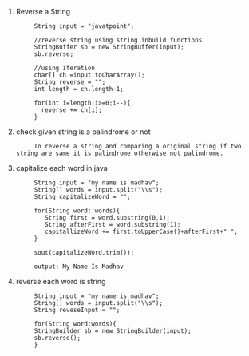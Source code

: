 1. Reverse a String

            String input = "javatpoint";

            //reverse string using string inbuild functions
            StringBuffer sb = new StringBuffer(input);
            sb.reverse;

            //using iteration
            char[] ch =input.toCharArray();
            String reverse = "";
            int length = ch.length-1;

            for(int i=length;i>=0;i--){
              reverse += ch[i];
            }
2. check given string is a palindrome or not
            
            To reverse a string and comparing a original string if two string are same it is palindrome otherwise not palindrome.
            
3. capitalize each word in java
            
            String input = "my name is madhav";
            String[] words = input.split("\\s");
            String capitalizeWord = "";
            
            for(String word: words){
               String first = word.substring(0,1);
               String afterFirst = word.substring(1);
               capitallizeWord += first.toUpperCase()+afterFirst+" ";
            }
            
            sout(capitalizeWord.trim());
            
            output: My Name Is Madhav
            
4. reverse each word is string
            
            String input = "my name is madhav";
            String[] words = input.split("\\s");
            String reveseInput = "";
            
            for(String word:words){            
            StringBuilder sb = new StringBuilder(input);
            sb.reverse();
            }
            
            
            

